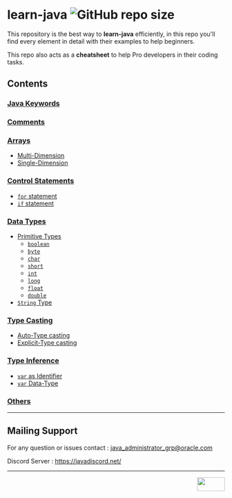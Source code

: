 # learn-java    ![GitHub repo size](https://img.shields.io/github/repo-size/muzammyl/learn-java)

This repository is the best way to **learn-java** efficiently, in this repo you'll find every element in detail with their examples to help beginners.

This repo also acts as a **cheatsheet** to help Pro developers in their coding tasks.


## Contents


### [Java Keywords](src/keywords.md)

### [Comments](src/comment/comment.java)

### [Arrays](src/arrays)
- [Multi-Dimension](src/arrays/multi-dim.java)
- [Single-Dimension](src/arrays/one-dim.java)

### [Control Statements](src/controlStatements)
- [`for` statement](src/controlStatements/forStatement/for_loop.java)
- [`if` statement](src/controlStatements/ifStatement/if_statement.java)

### [Data Types](src/dataTypes)
- [Primitive Types](src/dataTypes/primitiveType)
    - [`boolean`](src/dataTypes/primitiveType/boolean_type.java)
    - [`byte`](src/dataTypes/primitiveType/byte_type.java)
    - [`char`](src/dataTypes/primitiveType/char_type.java)
    - [`short`](src/dataTypes/primitiveType/short_type.java)
    - [`int`](src/dataTypes/primitiveType/int_type.java)
    - [`long`](src/dataTypes/primitiveType/long_type.java)
    - [`float`](src/dataTypes/primitiveType/float_type.java)
    - [`double`](src/dataTypes/primitiveType/double_type.java)
- [`String` Type](src/dataTypes/stringType/stringDataType.java)

### [Type Casting](src/typeCasting)
- [Auto-Type casting](src/typeCasting/automatic.java)
- [Explicit-Type casting](src/typeCasting/explicit.java)

### [Type Inference](src/varTypeInference)
- [`var` as Identifier](src/varTypeInference/varIdentifier.java)
- [`var` Data-Type](src/varTypeInference/varType.java)

### [Others](src/others.md)

------------

## Mailing Support

For any question or issues contact : java_administrator_grp@oracle.com

Discord Server : https://javadiscord.net/

------------
<a href="https://mit-license.org/" title="License"><img src="https://upload.wikimedia.org/wikipedia/commons/0/0c/MIT_logo.svg" align="right" height="32" width="64"/></a>